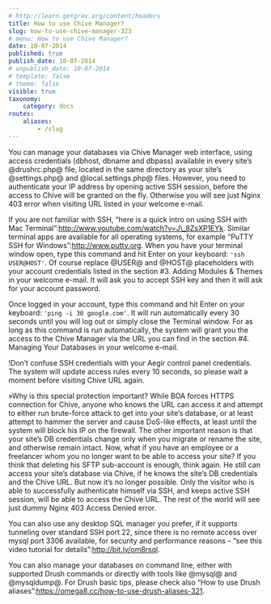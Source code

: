 ```yaml
---
# http://learn.getgrav.org/content/headers
title: How to use Chive Manager?
slug: how-to-use-chive-manager-323
# menu: How to use Chive Manager?
date: 10-07-2014
published: true
publish_date: 10-07-2014
# unpublish_date: 10-07-2014
# template: false
# theme: false
visible: true
taxonomy:
    category: docs
routes:
    aliases:
        - /slug
---
```


You can manage your databases via Chive Manager web interface, using access credentials (dbhost, dbname and dbpass) available in every site’s @drushrc.php@ file, located in the same directory as your site’s @settings.php@ and @local.settings.php@ files. However, you need to authenticate your IP address by opening active SSH session, before the access to Chive will be granted on the fly. Otherwise you will see just Nginx 403 error when visiting URL listed in your welcome e-mail.

If you are not familiar with SSH, “here is a quick intro on using SSH with Mac Terminal”:http://www.youtube.com/watch?v=J\_8ZsXP1EYk. Similar terminal apps are available for all operating systems, for example “PuTTY SSH for Windows”:http://www.putty.org. When you have your terminal window open, type this command and hit Enter on your keyboard: `'ssh USER@HOST'`. Of course replace @USER@ and @HOST@ placeholders with your account credentials listed in the section #3. Adding Modules & Themes in your welcome e-mail. It will ask you to accept SSH key and then it will ask for your account password.

Once logged in your account, type this command and hit Enter on your keyboard: `'ping -i 30 google.com'`. It will run automatically every 30 seconds until you will log out or simply close the Terminal window. For as long as this command is run automatically, the system will grant you the access to the Chive Manager via the URL you can find in the section #4. Managing Your Databases in your welcome e-mail.

!Don’t confuse SSH credentials with your Aegir control panel credentials. The system will update access rules every 10 seconds, so please wait a moment before visiting Chive URL again.

»Why is this special protection important? While BOA forces HTTPS connection for Chive, anyone who knows the URL can access it and attempt to either run brute-force attack to get into your site’s database, or at least attempt to hammer the server and cause DoS-like effects, at least until the system will block his IP on the firewall. The other important reason is that your site’s DB credentials change only when you migrate or rename the site, and otherwise remain intact. Now, what if you have an employee or a freelancer whom you no longer want to be able to access your site? If you think that deleting his SFTP sub-account is enough, think again. He still can access your site’s database via Chive, if he knows the site’s DB credentials and the Chive URL. But now it’s no longer possible. Only the visitor who is able to successfully authenticate himself via SSH, and keeps active SSH session, will be able to access the Chive URL. The rest of the world will see just dummy Nginx 403 Access Denied error.

 You can also use any desktop SQL manager you prefer, if it supports tunneling over standard SSH port 22, since there is no remote access over mysql port 3306 available, for security and performance reasons – “see this video tutorial for details”:http://bit.ly/om8rsql.

You can also manage your databases on command line, either with supported Drush commands or directly with tools like @mysql@ and @mysqldump@.  For Drush basic tips, please check also “How to use Drush aliases”:https://omega8.cc/how-to-use-drush-aliases-321.